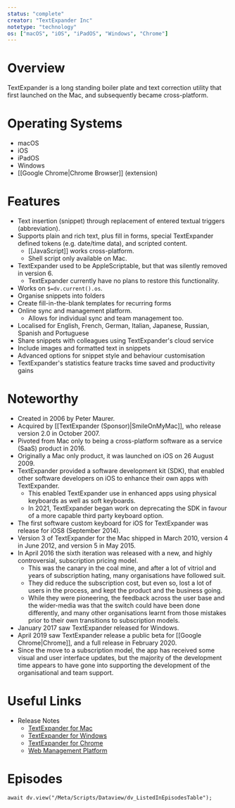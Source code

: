 ```yaml
---
status: "complete"
creator: "TextExpander Inc"
notetype: "technology"
os: ["macOS", "iOS", "iPadOS", "Windows", "Chrome"]
---
```


# Overview
TextExpander is a long standing boiler plate and text correction utility that first launched on the Mac, and subsequently became cross-platform.


# Operating Systems  
- macOS
- iOS
- iPadOS
- Windows
- [[Google Chrome\|Chrome Browser]] (extension)

# Features
- Text insertion (snippet) through replacement of entered textual triggers (abbreviation).
- Supports plain and rich text, plus fill in forms, special TextExpander defined tokens (e.g. date/time data), and scripted content.
	- [[JavaScript]] works cross-platform.
	- Shell script only available on Mac.
- TextExpander used to be AppleScriptable, but that was silently removed in version 6.
	- TextExpander currently have no plans to restore this functionality.
- Works on `$=dv.current().os`.
- Organise snippets into folders
- Create fill-in-the-blank templates for recurring forms
- Online sync and management platform.
	- Allows for individual sync and team management too.
- Localised for English, French, German, Italian, Japanese, Russian, Spanish and Portuguese
- Share snippets with colleagues using TextExpander's cloud service
- Include images and formatted text in snippets
- Advanced options for snippet style and behaviour customisation
- TextExpander's statistics feature tracks time saved and productivity gains

# Noteworthy
- Created in 2006 by Peter Maurer.
- Acquired by [[TextExpander (Sponsor)|SmileOnMyMac]], who release version 2.0 in October 2007.
- Pivoted from Mac only to being a cross-platform software as a service (SaaS) product in 2016.
- Originally a Mac only product, it was launched on iOS on 26 August 2009.
- TextExpander provided a software development kit (SDK), that enabled other software developers on iOS to enhance their own apps with TextExpander.
	- This enabled TextExpander use in enhanced apps using physical keyboards as well as soft keyboards.
	- In 2021, TextExpander began work on deprecating the SDK in favour of a more capable third party keyboard option.
- The first software custom keyboard for iOS for TextExpander was release for iOS8 (September 2014).
- Version 3 of TextExpander for the Mac shipped in March 2010, version 4 in June 2012, and version 5 in May 2015.
- In April 2016 the sixth iteration was released with a new, and highly controversial, subscription pricing model.
	- This was the canary in the coal mine, and after a lot of vitriol and years of subscription hating, many organisations have followed suit.
	- They did reduce the subscription cost, but even so, lost a lot of users in the process, and kept the product and the business going.
	- While they were pioneering, the feedback across the user base and the wider-media was that the switch could have been done differently, and many other organisations learnt from those mistakes prior to their own transitions to subscription models.
- January 2017 saw TextExpander released for Windows.
- April 2019 saw TextExpander release a public beta for [[Google Chrome\|Chrome]], and a full release in February 2020.
- Since the move to a subscription model, the app has received some visual and user interface updates, but the majority of the development time appears to have gone into supporting the development of the organisational and team support.

# Useful Links
- Release Notes
	- [TextExpander for Mac](https://textexpander.com/release/mac)
	- [TextExpander for Windows](https://textexpander.com/release/windows)
	- [TextExpander for Chrome](https://textexpander.com/environment/chrome)
	- [Web Management Platform](https://textexpander.com/release/server)

# Episodes
```dataviewjs
await dv.view("/Meta/Scripts/Dataview/dv_ListedInEpisodesTable");
```
